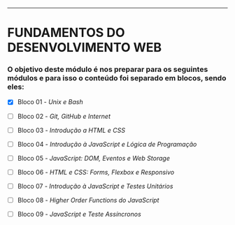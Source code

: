 ------------------------------------
# FUNDAMENTOS DO DESENVOLVIMENTO WEB

### O objetivo deste módulo é nos preparar para os seguintes módulos e para isso o conteúdo foi separado em blocos, sendo eles:

- [X] Bloco 01 - _Unix e Bash_

- [ ] Bloco 02 - _Git, GitHub e Internet_

- [ ] Bloco 03 - _Introdução a HTML e CSS_

- [ ] Bloco 04 - _Introdução à JavaScript e Lógica de Programação_

- [ ] Bloco 05 - _JavaScript: DOM, Eventos e Web Storage_

- [ ] Bloco 06 - _HTML e CSS: Forms, Flexbox e Responsivo_

- [ ] Bloco 07 - _Introdução à JavaScript e Testes Unitários_

- [ ] Bloco 08 - _Higher Order Functions do JavaScript_

- [ ] Bloco 09 - _JavaScript e Teste Assíncronos_


